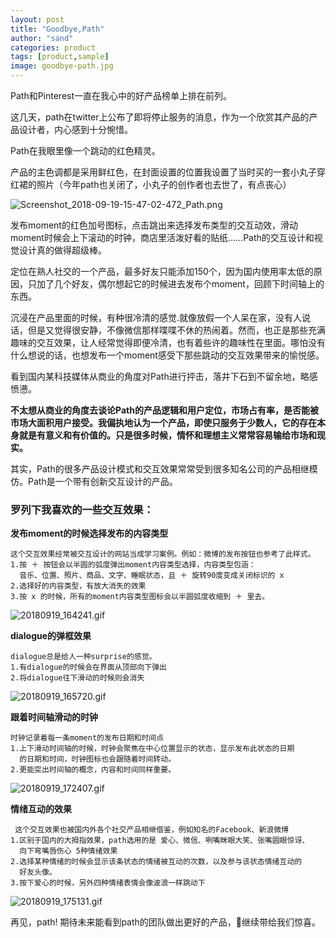 ```yaml
---
layout: post
title: "Goodbye,Path"
author: "sand"
categories: product
tags: [product,sample]
image: goodbye-path.jpg
---
```



Path和Pinterest一直在我心中的好产品榜单上排在前列。

这几天，path在twitter上公布了即将停止服务的消息，作为一个欣赏其产品的产品设计者，内心感到十分惋惜。

Path在我眼里像一个跳动的红色精灵。

产品的主色调都是采用鲜红色，在封面设置的位置我设置了当时买的一套小丸子穿红裙的照片（今年path也关闭了，小丸子的创作者也去世了，有点丧心）

![Screenshot_2018-09-19-15-47-02-472_Path.png](https://i.loli.net/2018/09/19/5ba2067ee4024.png)

发布moment的红色加号图标，点击跳出来选择发布类型的交互动效，滑动moment时候会上下滚动的时钟，商店里活泼好看的贴纸......Path的交互设计和视觉设计真的做得超级棒。

定位在熟人社交的一个产品，最多好友只能添加150个，因为国内使用率太低的原因，只加了几个好友，偶尔想起它的时候进去发布个moment，回顾下时间轴上的东西。

沉浸在产品里面的时候，有种很冷清的感觉.就像放假一个人呆在家，没有人说话，但是又觉得很安静，不像微信那样喋喋不休的热闹着。然而，也正是那些充满趣味的交互效果，让人经常觉得即便冷清，也有着些许的趣味性在里面。哪怕没有什么想说的话，也想发布一个moment感受下那些跳动的交互效果带来的愉悦感。

看到国内某科技媒体从商业的角度对Path进行抨击，落井下石到不留余地，略感愤懑。

**不太想从商业的角度去谈论Path的产品逻辑和用户定位，市场占有率，是否能被市场大面积用户接受。我偏执地认为一个产品，即使只服务于少数人，它的存在本身就是有意义和有价值的。只是很多时候，情怀和理想主义常常容易输给市场和现实。**

其实，Path的很多产品设计模式和交互效果常常受到很多知名公司的产品相继模仿。Path是一个带有创新交互设计的产品。

### 罗列下我喜欢的一些交互效果：

**发布moment的时候选择发布的内容类型**

    这个交互效果经常被交互设计的网站当成学习案例。例如：微博的发布按钮也参考了此样式。
    1.按 ＋ 按钮会以半圆的弧度弹出moment内容类型选择，内容类型包涵：
      音乐、位置、照片、商品、文字、睡眠状态，且 ＋ 旋转90度变成关闭标识的 x
    2.选择好的内容类型，有放大消失的效果
    3.按 x 的时候，所有的moment内容类型图标会以半圆弧度收缩到 ＋ 里去。


![20180919_164241.gif](https://i.loli.net/2018/09/19/5ba20c8054994.gif)

  **dialogue的弹框效果**

    dialogue总是给人一种surprise的感觉。
    1.有dialogue的时候会在界面从顶部向下弹出
    2.将dialogue往下滑动的时候则会消失

![20180919_165720.gif](https://i.loli.net/2018/09/19/5ba214e27612d.gif)

**跟着时间轴滑动的时钟**

    时钟记录着每一条moment的发布日期和时间点
    1.上下滑动时间轴的时候，时钟会聚焦在中心位置显示的状态，显示发布此状态的日期
      的日期和时间，时钟图标也会跟随着时间转动。
    2.更能突出时间轴的概念，内容和时间同样重要。

![20180919_172407.gif](https://i.loli.net/2018/09/19/5ba215ee2623b.gif)

**情绪互动的效果**

     这个交互效果也被国内外各个社交产品相继借鉴，例如知名的Facebook、新浪微博
    1.区别于国内的大拇指效果，path选用的是 爱心、微信、咧嘴眯眼大笑、张嘴圆眼惊讶、
      向下弯嘴唇伤心 5种情绪效果
    2.选择某种情绪的时候会显示该条状态的情绪被互动的次数，以及参与该状态情绪互动的
      好友头像。
    3.按下爱心的时候，另外四种情绪表情会像波浪一样跳动下

![20180919_175131.gif](https://i.loli.net/2018/09/19/5ba21c68f2bb4.gif)


再见，path!
期待未来能看到path的团队做出更好的产品，继续带给我们惊喜。
